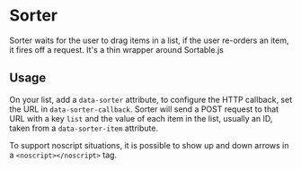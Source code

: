 # Sorter

Sorter waits for the user to drag items in a list, if the user re-orders an item, it fires off a request. It's a thin wrapper around Sortable.js

## Usage

On your list, add a `data-sorter` attribute, to configure the HTTP callback, set the URL in `data-sorter-callback`. Sorter will send a POST request to that URL with a key `list` and the value of each item in the list, usually an ID, taken from a `data-sorter-item` attribute.

To support noscript situations, it is possible to show up and down arrows in a `<noscript></noscript>` tag.
